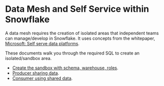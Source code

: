 # Data Mesh and Self Service within Snowflake

A data mesh requires the creation of isolated areas that independent teams can manage/develop in Snowflake. It uses concepts from the whitepaper, [Microsoft: Self serve data platforms](https://learn.microsoft.com/en-us/azure/cloud-adoption-framework/scenarios/cloud-scale-analytics/architectures/self-serve-data-platforms).

These documents walk you through the required SQL to create an isolated/sandbox area.

- [Create the sandbox with schema, warehouse, roles](./create_sandbox.md).
- [Producer sharing data](./share_producer.md).
- [Consumer using shared data](./share_consumer.md).

